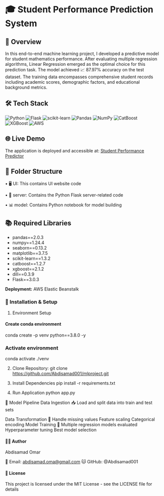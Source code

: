 # 🎓 Student Performance Prediction System
## 🔎 Overview
In this end-to-end machine learning project, I developed a predictive model for student mathematics performance. After evaluating multiple regression algorithms, Linear Regression emerged as the optimal choice for this prediction task. The model achieved 📈 87.97% accuracy on the test dataset. The training data encompasses comprehensive student records including academic scores, demographic factors, and educational background metrics.

## 🛠️ Tech Stack
![Python](https://img.shields.io/badge/python-3.8.0-blue)
![Flask](https://img.shields.io/badge/Flask-3.0.3-green)
![scikit-learn](https://img.shields.io/badge/scikit--learn-1.3.2-orange)
![Pandas](https://img.shields.io/badge/pandas-2.0.3-yellow)
![NumPy](https://img.shields.io/badge/numpy-1.24.4-blue)
![CatBoost](https://img.shields.io/badge/catboost-1.2.7-red)
![XGBoost](https://img.shields.io/badge/xgboost-2.1.2-purple)
![AWS](https://img.shields.io/badge/AWS-ElasticBeanstalk-orange)


## 🌐 Live Demo
The application is deployed and accessible at:
[Student Performance Predictor](http://studentmathgrade-env-1.eba-qhcwims9.eu-central-1.elasticbeanstalk.com/)


## 📂 Folder Structure
• 🖥️ UI: This contains UI website code

• 🔧 server: Contains the Python Flask server-related code

• 📊 model: Contains Python notebook for model building

## 📚 Required Libraries
- pandas==2.0.3
- numpy==1.24.4
- seaborn==0.13.2
- matplotlib==3.7.5
- scikit-learn==1.3.2
- catboost==1.2.7
- xgboost==2.1.2
- dill==0.3.9
- Flask==3.0.3

 **Deployment:** AWS Elastic Beanstalk


### 🚀 Installation & Setup
1. Environment Setup
#### Create conda environment
conda create -p venv python==3.8.0 -y

### Activate environment
 conda activate ./venv

2. Clone Repository:
git clone https://github.com/Abdisamad001/mlproject.git

3. Install Dependencies
pip install -r requirements.txt

4. Run Application
python app.py

🔄 Model Pipeline
Data Ingestion 📥
Load and split data into train and test sets

Data Transformation 🔄
Handle missing values
Feature scaling
Categorical encoding
Model Training 🎯
Multiple regression models evaluated
Hyperparameter tuning
Best model selection


#### 👨‍💻 Author
Abdisamad Omar

📧 Email: abdisamad.oma@gmail.com
🐱 GitHub: @Abdisamad001
#### 📄 License
This project is licensed under the MIT License - see the LICENSE file for details
